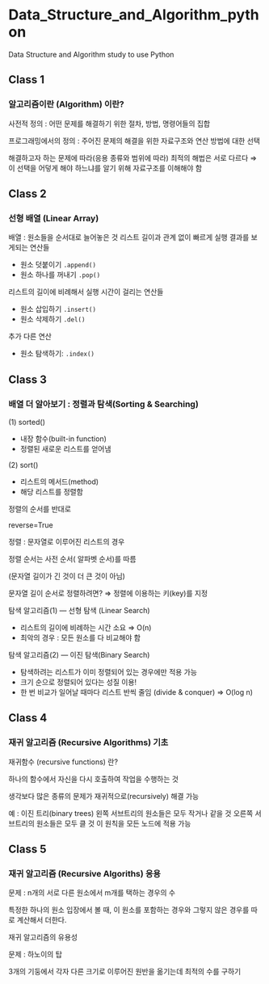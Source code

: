 # Data_Structure_and_Algorithm_python
Data Structure and Algorithm study to use Python

## Class 1
### 알고리즘이란 (Algorithm) 이란?

사전적 정의 : 어떤 문제를 해결하기 위한 절차, 방법, 명령어들의 집합

프로그래밍에서의 정의 : 주어진 문제의 해결을 위한 자료구조와 연산 방법에 대한 선택

해결하고자 하는 문제에 따라(응용 종류와 범위에 따라) 최적의 해법은 서로 다르다 ⇒ 이 선택을 어덯게 해야 하느냐를 알기 위해 자료구조를 이해해야 함

## Class 2
### 선형 배열 (Linear Array)
배열 : 원소들을 순서대로 늘어놓은 것
리스트 길이과 관계 없이 빠르게 실행 결과를 보게되는 연산들

- 원소 덧붙이기 `.append()`
- 원소 하나를 꺼내기 `.pop()`

리스트의 길이에 비례해서 실행 시간이 걸리는 연산들

- 원소 삽입하기 `.insert()`
- 원소 삭제하기 `.del()`

추가 다른 연산

- 원소 탐색하기: `.index()`

## Class 3
### 배열 더 알아보기 : 정렬과 탐색(Sorting & Searching)
(1) sorted()

- 내장 함수(built-in function)
- 정렬된 새로운 리스트를 얻어냄

(2) sort()

- 리스트의 메서드(method)
- 해당 리스트를 정렬함

정렬의 순서를 반대로

reverse=True

정렬 : 문자열로 이루어진 리스트의 경우

정렬 순서는 사전 순서( 알파벳 순서)를 따름

(문자열 길이가 긴 것이 더 큰 것이 아님)

문자열 길이 순서로 정렬하려면? ⇒ 정렬에 이용하는 키(key)를 지정

탐색 알고리즘(1) — 선형 탐색 (Linear Search)

- 리스트의 길이에 비례하는 시간 소요 ⇒ O(n)
- 최악의 경우 : 모든 원소를 다 비교해야 함

탐색 알고리즘(2) — 이진 탐색(Binary Search)

- 탐색하려는 리스트가 이미 정렬되어 있는 경우에만 적용 가능
- 크기 순으로 정렬되어 있다는 성질 이용!
- 한 번 비교가 일어날 때마다 리스트 반씩 줄임 (divide & conquer) ⇒ O(log n)

## Class 4
### 재귀 알고리즘 (Recursive Algorithms) 기초
재귀함수 (recursive functions) 란?

하나의 함수에서 자신을 다시 호출하여 작업을 수행하는 것

생각보다 많은 종류의 문제가 재귀적으로(recursively) 해결 가능

예 : 이진 트리(binary trees)
왼쪽 서브트리의 원소들은 모두 작거나 같을 것
오른쪽 서브트리의 원소들은 모두 클 것
이 원칙을 모든 노드에 적용 가능

## Class 5
### 재귀 알고리즘 (Recursive Algoriths) 응용
문제 : n개의 서로 다른 원소에서 m개를 택하는 경우의 수

특정한 하나의 원소 입장에서 볼 때, 이 원소를 포함하는 경우와 그렇지 않은 경우를 따로 계산해서 더한다.

재귀 알고리즘의 유용성

문제 : 하노이의 탑

3개의 기둥에서 각자 다른 크기로 이루어진 원반을 옮기는데 최적의 수를 구하기